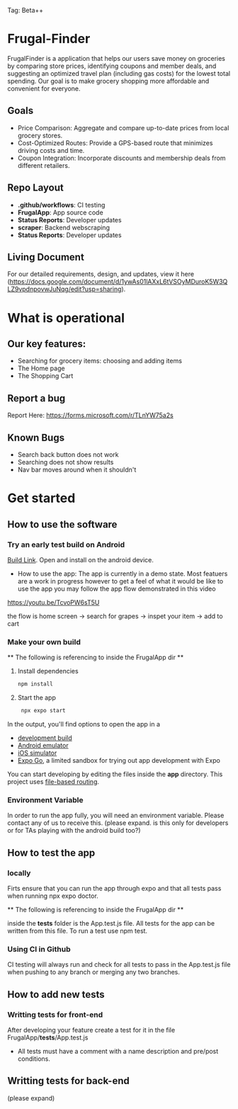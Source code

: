 Tag: Beta++
# Frugal-Finder
FrugalFinder is a application that helps our users save money on groceries by comparing store prices, identifying coupons and member deals, and suggesting an optimized travel plan (including gas costs) for the lowest total spending. Our goal is to make grocery shopping more affordable and convenient for everyone.

## Goals
- Price Comparison: Aggregate and compare up-to-date prices from local grocery stores.
- Cost-Optimized Routes: Provide a GPS-based route that minimizes driving costs and time.
- Coupon Integration: Incorporate discounts and membership deals from different retailers.

## Repo Layout
- **.github/workflows**: CI testing
- **FrugalApp**: App source code
- **Status Reports**: Developer updates
- **scraper**: Backend webscraping
- **Status Reports**: Developer updates


## Living Document
For our detailed requirements, design, and updates, view it here (https://docs.google.com/document/d/1ywAs01lAXxL6tVSOyMDuroK5W3QLZ9vpdnpovwJuNqg/edit?usp=sharing).

# What is operational

## Our key features:

* Searching for grocery items: choosing and adding items
* The Home page
* The Shopping Cart

## Report a bug
Report Here: https://forms.microsoft.com/r/TLnYW75a2s

## Known Bugs
* Search back button does not work
* Searching does not show results
* Nav bar moves around when it shouldn't

# Get started

## How to use the software

### Try an early test build on Android

[Build Link](https://drive.google.com/drive/folders/1VtWwrHwWZjd6j1pr5CO34eAwXnOIhk1B?usp=sharing). Open and install on the android device.

* How to use the app: The app is currently in a demo state. Most featuers are a work in progress however to get a feel of what it would be like to use the app you may follow the app flow demonstrated in this video

https://youtu.be/TcvoPW6sT5U

the flow is home screen -> search for grapes -> inspet your item -> add to cart

### Make your own build

** The following is referencing to inside the FrugalApp dir **

1. Install dependencies

   ```bash
   npm install
   ```

2. Start the app

   ```bash
    npx expo start
   ```

In the output, you'll find options to open the app in a

- [development build](https://docs.expo.dev/develop/development-builds/introduction/)
- [Android emulator](https://docs.expo.dev/workflow/android-studio-emulator/)
- [iOS simulator](https://docs.expo.dev/workflow/ios-simulator/)
- [Expo Go](https://expo.dev/go), a limited sandbox for trying out app development with Expo

You can start developing by editing the files inside the **app** directory. This project uses [file-based routing](https://docs.expo.dev/router/introduction).

### Environment Variable

In order to run the app fully, you will need an environment variable. Please contact any of us to receive this. (please expand. is this only for developers or for TAs playing with the android build too?)

## How to test the app

### locally

Firts ensure that you can run the app through expo and that all tests pass when running npx expo doctor.

** The following is referencing to inside the FrugalApp dir **

inside the __tests__ folder is the App.test.js file. All tests for the app can be written from this file. To run a test use npm test.

### Using CI in Github

CI testing will always run and check for all tests to pass in the App.test.js file when pushing to any branch or merging any two branches.

## How to add new tests

### Writting tests for front-end

After developing your feature create a test for it in the file FrugalApp/__tests__/App.test.js

* All tests must have a comment with a name description and pre/post conditions.

## Writting tests for back-end

(please expand)




